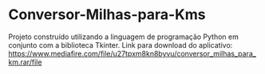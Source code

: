 # Conversor-Milhas-para-Kms
Projeto construído utilizando a linguagem de programação Python em conjunto com a biblioteca Tkinter.
Link para download do aplicativo: https://www.mediafire.com/file/u27tpxm8kn8byvu/conversor_milhas_para_km.rar/file
